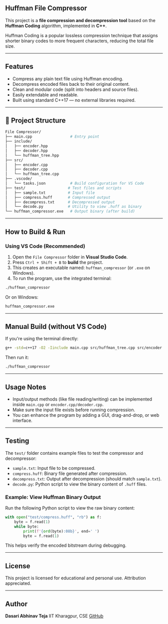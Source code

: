 ## Huffman File Compressor

This project is a **file compression and decompression tool** based on the **Huffman Coding** algorithm, implemented in **C++**.

Huffman Coding is a popular lossless compression technique that assigns shorter binary codes to more frequent characters, reducing the total file size.

---

## Features

* Compress any plain text file using Huffman encoding.
* Decompress encoded files back to their original content.
* Clean and modular code (split into headers and source files).
* Easily extendable and readable.
* Built using standard C++17 — no external libraries required.

---

## 📁 Project Structure

```bash
File Compressor/
├── main.cpp                 # Entry point
├── include/
│   ├── encoder.hpp
│   ├── decoder.hpp
│   └── huffman_tree.hpp
├── src/
│   ├── encoder.cpp
│   ├── decoder.cpp
│   └── huffman_tree.cpp
├── .vscode/
│   └── tasks.json           # Build configuration for VS Code
├── test/                   # Test files and scripts
│   ├── sample.txt          # Input file
│   ├── compress.huff       # Compressed output
│   ├── decompress.txt      # Decompressed output
│   └── decode.py           # Utility to view .huff as binary
└── huffman_compressor.exe   # Output binary (after build)
```

---

## How to Build & Run

### Using VS Code (Recommended)

1. Open the `File Compressor` folder in **Visual Studio Code**.
2. Press `Ctrl + Shift + B` to **build** the project.
3. This creates an executable named:
   `huffman_compressor` (or `.exe` on Windows).
4. To run the program, use the integrated terminal:

```bash
./huffman_compressor
```

Or on Windows:

```cmd
huffman_compressor.exe
```

---

## Manual Build (without VS Code)

If you're using the terminal directly:

```bash
g++ -std=c++17 -O2 -Iinclude main.cpp src/huffman_tree.cpp src/encoder.cpp src/decoder.cpp -o huffman_compressor
```

Then run it:

```bash
./huffman_compressor
```

---

## Usage Notes

* Input/output methods (like file reading/writing) can be implemented inside `main.cpp` or `encoder.cpp/decoder.cpp`.
* Make sure the input file exists before running compression.
* You can enhance the program by adding a GUI, drag-and-drop, or web interface.

---

## Testing

The `test/` folder contains example files to test the compressor and decompressor:

* `sample.txt`: Input file to be compressed.
* `compress.huff`: Binary file generated after compression.
* `decompress.txt`: Output after decompression (should match `sample.txt`).
* `decode.py`: Python script to view the binary content of `.huff` files.

### Example: View Huffman Binary Output

Run the following Python script to view the raw binary content:

```python
with open("test/compress.huff", "rb") as f:
    byte = f.read(1)
    while byte:
        print(f'{ord(byte):08b}', end=' ')
        byte = f.read(1)
```

This helps verify the encoded bitstream during debugging.

---

## License

This project is licensed for educational and personal use. Attribution appreciated.

---

## Author

**Dasari Abhinav Teja**
IIT Kharagpur, CSE
[GitHub](https://github.com/abhinavteja2005)
